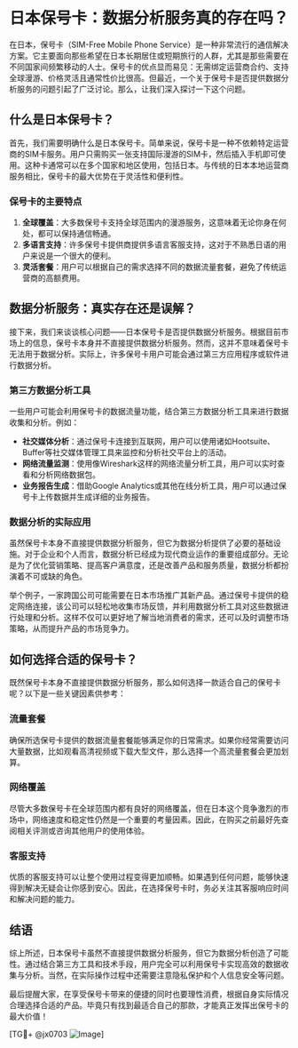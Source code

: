 # 日本保号卡：数据分析服务真的存在吗？

在日本，保号卡（SIM-Free Mobile Phone Service）是一种非常流行的通信解决方案。它主要面向那些希望在日本长期居住或短期旅行的人群，尤其是那些需要在不同国家间频繁移动的人士。保号卡的优点显而易见：无需绑定运营商合约、支持全球漫游、价格灵活且通常性价比很高。但最近，一个关于保号卡是否提供数据分析服务的问题引起了广泛讨论。那么，让我们深入探讨一下这个问题。

## 什么是日本保号卡？

首先，我们需要明确什么是日本保号卡。简单来说，保号卡是一种不依赖特定运营商的SIM卡服务。用户只需购买一张支持国际漫游的SIM卡，然后插入手机即可使用。这种卡通常可以在多个国家和地区使用，包括日本。与传统的日本本地运营商服务相比，保号卡的最大优势在于灵活性和便利性。

### 保号卡的主要特点

1. **全球覆盖**：大多数保号卡支持全球范围内的漫游服务，这意味着无论你身在何处，都可以保持通信畅通。
2. **多语言支持**：许多保号卡提供商提供多语言客服支持，这对于不熟悉日语的用户来说是一个很大的便利。
3. **灵活套餐**：用户可以根据自己的需求选择不同的数据流量套餐，避免了传统运营商的高额费用。

## 数据分析服务：真实存在还是误解？

接下来，我们来谈谈核心问题——日本保号卡是否提供数据分析服务。根据目前市场上的信息，保号卡本身并不直接提供数据分析服务。然而，这并不意味着保号卡无法用于数据分析。实际上，许多保号卡用户可能会通过第三方应用程序或软件进行数据分析。

### 第三方数据分析工具

一些用户可能会利用保号卡的数据流量功能，结合第三方数据分析工具来进行数据收集和分析。例如：

- **社交媒体分析**：通过保号卡连接到互联网，用户可以使用诸如Hootsuite、Buffer等社交媒体管理工具来监控和分析社交平台上的活动。
- **网络流量监测**：使用像Wireshark这样的网络流量分析工具，用户可以实时查看和分析网络数据包。
- **业务报告生成**：借助Google Analytics或其他在线分析工具，用户可以通过保号卡上传数据并生成详细的业务报告。

### 数据分析的实际应用

虽然保号卡本身不直接提供数据分析服务，但它为数据分析提供了必要的基础设施。对于企业和个人而言，数据分析已经成为现代商业运作的重要组成部分。无论是为了优化营销策略、提高客户满意度，还是改善产品和服务质量，数据分析都扮演着不可或缺的角色。

举个例子，一家跨国公司可能需要在日本市场推广其新产品。通过保号卡提供的稳定网络连接，该公司可以轻松地收集市场反馈，并利用数据分析工具对这些数据进行处理和分析。这样不仅可以更好地了解当地消费者的需求，还可以及时调整市场策略，从而提升产品的市场竞争力。

## 如何选择合适的保号卡？

既然保号卡本身不直接提供数据分析服务，那么如何选择一款适合自己的保号卡呢？以下是一些关键因素供参考：

### 流量套餐

确保所选保号卡提供的数据流量套餐能够满足你的日常需求。如果你经常需要访问大量数据，比如观看高清视频或下载大型文件，那么选择一个高流量套餐会更加划算。

### 网络覆盖

尽管大多数保号卡在全球范围内都有良好的网络覆盖，但在日本这个竞争激烈的市场中，网络速度和稳定性仍然是一个重要的考量因素。因此，在购买之前最好先查阅相关评测或咨询其他用户的使用体验。

### 客服支持

优质的客服支持可以让整个使用过程变得更加顺畅。如果遇到任何问题，能够快速得到解决无疑会让你感到安心。因此，在选择保号卡时，务必关注其客服响应时间和解决问题的能力。

## 结语

综上所述，日本保号卡虽然不直接提供数据分析服务，但它为数据分析创造了可能性。通过结合第三方工具和技术手段，用户完全可以利用保号卡实现高效的数据收集与分析。当然，在实际操作过程中还需要注意隐私保护和个人信息安全等问题。

最后提醒大家，在享受保号卡带来的便捷的同时也要理性消费，根据自身实际情况合理选择合适的产品。毕竟只有找到最适合自己的那款，才能真正发挥出保号卡的最大价值！

[TG💪+ @jx0703 ![Image](https://github.com/user-attachments/assets/dbca1d08-cadb-493c-b0ec-ad6f7a83f270)]